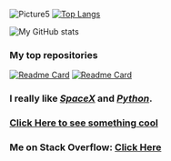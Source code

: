 
![Picture5](https://user-images.githubusercontent.com/74598401/124297572-d4579480-db78-11eb-8087-c2057137a4fc.png)
[![Top Langs](https://github-readme-stats.vercel.app/api/top-langs/?username=somepythonprogrammer&theme=dark)]()

![My GitHub stats](https://github-readme-stats.vercel.app/api?username=somepythonprogrammer&show_icons=true&theme=dark)

### My top repositories
[![Readme Card](https://github-readme-stats.vercel.app/api/pin/?username=WebCraft-Community&repo=WebCraft)](https://github.com/WebCraft-Community/WebCraft)
[![Readme Card](https://github-readme-stats.vercel.app/api/pin/?username=somepythonprogrammer&repo=PyTaskbar)](https://github.com/somePythonProgrammer/PyTaskbar)

### I really like [_SpaceX_](https://www.spacex.com) and [_Python_](https://www.python.org).

### [Click Here to see something cool](https://skyline.github.com/somepythonprogrammer/2020)
### Me on Stack Overflow: [Click Here](https://stackoverflow.com/users/15922830/somepythonprogrammer)
